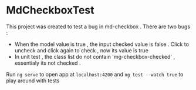 # MdCheckboxTest

This project was created to test a bug in md-checkbox . There are two bugs : 
* When the model value is true , the input checked value is false . Click to uncheck and click again to check , now its value is true 
* In unit test , the class list do not contain 'mg-checkbox-checked' , essentialy its not checked . 


Run `ng serve` to open app at `localhost:4200` and `ng test --watch true` to play around with tests
